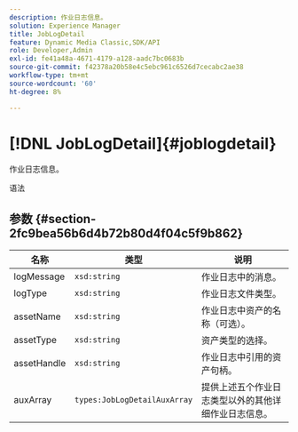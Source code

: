 ```yaml
---
description: 作业日志信息。
solution: Experience Manager
title: JobLogDetail
feature: Dynamic Media Classic,SDK/API
role: Developer,Admin
exl-id: fe41a48a-4671-4179-a128-aadc7bc0683b
source-git-commit: f42378a20b58e4c5ebc961c6526d7cecabc2ae38
workflow-type: tm+mt
source-wordcount: '60'
ht-degree: 8%

---
```


# [!DNL JobLogDetail]{#joblogdetail}

作业日志信息。

语法

## 参数 {#section-2fc9bea56b6d4b72b80d4f04c5f9b862}

| 名称 | 类型 | 说明 |
|---|---|---|
| logMessage | `xsd:string` | 作业日志中的消息。 |
| logType | `xsd:string` | 作业日志文件类型。 |
| assetName | `xsd:string` | 作业日志中资产的名称（可选）。 |
| assetType | `xsd:string` | 资产类型的选择。 |
| assetHandle | `xsd:string` | 作业日志中引用的资产句柄。 |
| auxArray | `types:JobLogDetailAuxArray` | 提供上述五个作业日志类型以外的其他详细作业日志信息。 |
